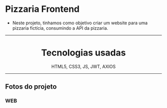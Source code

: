 # Pizzaria Frontend
* Neste projeto, tinhamos como objetivo criar um website para uma pizzaria fictícia, consumindo a API da pizzaria.
---
<div align="center">
  <h1>Tecnologias usadas</h1>
  HTML5,
  CSS3,
  JS,
  JWT,
  AXIOS
</div>

---

## Fotos do projeto

### WEB


